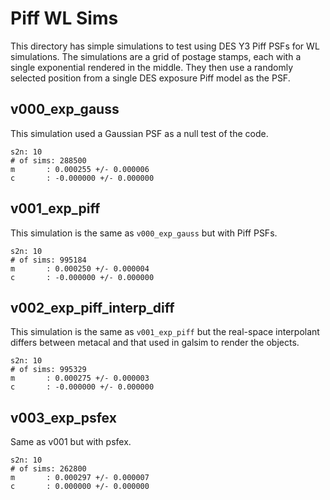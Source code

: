 # Piff WL Sims

This directory has simple simulations to test using DES Y3 Piff PSFs for
WL simulations. The simulations are a grid of postage stamps, each with a
single exponential rendered in the middle. They then use a randomly selected
position from a single DES exposure Piff model as the PSF.

## v000_exp_gauss

This simulation used a Gaussian PSF as a null test of the code.

```
s2n: 10
# of sims: 288500
m       : 0.000255 +/- 0.000006
c       : -0.000000 +/- 0.000000
```

## v001_exp_piff

This simulation is the same as `v000_exp_gauss` but with Piff PSFs.

```
s2n: 10
# of sims: 995184
m       : 0.000250 +/- 0.000004
c       : -0.000000 +/- 0.000000
```

## v002_exp_piff_interp_diff

This simulation is the same as `v001_exp_piff` but the real-space
interpolant differs between metacal and that used in galsim to render
the objects.

```
s2n: 10
# of sims: 995329
m       : 0.000275 +/- 0.000003
c       : -0.000000 +/- 0.000000
```

## v003_exp_psfex

Same as v001 but with psfex. 

```
s2n: 10
# of sims: 262800
m       : 0.000297 +/- 0.000007
c       : 0.000000 +/- 0.000000
```
